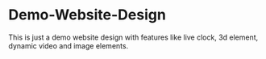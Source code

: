 # Demo-Website-Design
This is just a demo website design with features like live clock, 3d element, dynamic video and image elements.
